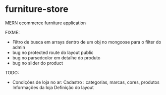 # furniture-store
MERN ecommerce furniture application

FIXME:
  - Filtro de busca em arrays dentro de um obj no mongoose para o filter do admin
  - bug no protected route do layout public
  - bug no parsedcolor em detalhe do produto
  - bug no slider do product

TODO:
  - Condições de loja no ar:
    Cadastro : categorias, marcas, cores, produtos
    Informações da loja
    Definição do layout